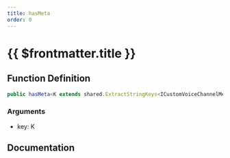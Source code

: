 ```yaml
---
title: hasMeta
order: 0
---
```


# {{ $frontmatter.title }}

## Function Definition

```ts
public hasMeta<K extends shared.ExtractStringKeys<ICustomVoiceChannelMeta>>(key: K): boolean;
```

### Arguments

* key: K

## Documentation

<!--@include: ./parts/hasMeta.md-->
